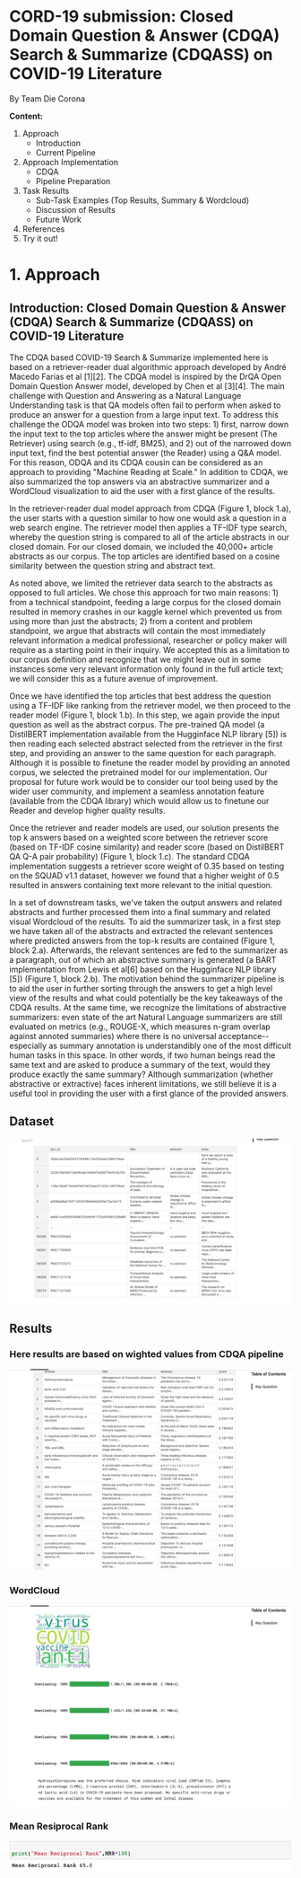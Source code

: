 # CORD-19 submission: Closed Domain Question & Answer (CDQA) Search & Summarize (CDQASS) on COVID-19 Literature

By Team Die Corona

**Content:**

1. Approach
    * Introduction
    * Current Pipeline
2. Approach Implementation
    * CDQA
    * Pipeline Preparation
3. Task Results
    * Sub-Task Examples (Top Results, Summary & Wordcloud)
    * Discussion of Results
    * Future Work
4. References
5. Try it out!


# 1. Approach

## Introduction: Closed Domain Question & Answer (CDQA) Search & Summarize (CDQASS) on COVID-19 Literature


The CDQA based COVID-19 Search & Summarize implemented here is based on a retriever-reader dual algorithmic approach developed by André Macedo Farias et al [1][2]. The CDQA model is inspired by the DrQA Open Domain Question Answer model, developed by Chen et al [3][4]. The main challenge with Question and Answering as a Natural Language Understanding task is that QA models often fail to perform when asked to produce an answer for a question from a large input text. To address this challenge the ODQA model was broken into two steps: 1) first, narrow down the input text to the top articles where the answer might be present (The Retriever) using search (e.g., tf-idf, BM25), and 2) out of the narrowed down input text, find the best potential answer (the Reader) using a Q&A model. For this reason, ODQA and its CDQA cousin can be considered as an approach to providing "Machine Reading at Scale." In addition to CDQA, we also summarized the top answers via an abstractive summarizer and a WordCloud visualization to aid the user with a first glance of the results.


In the retriever-reader dual model approach from CDQA (Figure 1, block 1.a), the user starts with a question similar to how one would ask a question in a web search engine. The retriever model then applies a TF-IDF type search, whereby the question string is compared to all of the article abstracts in our closed domain. For our closed domain, we included the 40,000+ article abstracts as our corpus. The top articles are identified based on a cosine similarity between the question string and abstract text.

As noted above, we limited the retriever data search to the abstracts as opposed to full articles. We chose this approach for two main reasons: 1) from a technical standpoint, feeding a large corpus for the closed domain resulted in memory crashes in our kaggle kernel which prevented us from using more than just the abstracts; 2) from a content and problem standpoint, we argue that abstracts will contain the most immediately relevant information a medical professional, researcher or policy maker will require as a starting point in their inquiry. We accepted this as a limitation to our corpus definition and recognize that we might leave out in some instances some very relevant information only found in the full article text; we will consider this as a future avenue of improvement.

Once we have identified the top articles that best address the question using a TF-IDF like ranking from the retriever model, we then proceed to the reader model (Figure 1, block 1.b). In this step, we again provide the input question as well as the abstract corpus. The pre-trained QA model (a DistilBERT implementation available from the Hugginface NLP library [5]) is then reading each selected abstract selected from the retriever in the first step, and providing an answer to the same question for each paragraph. Although it is possible to finetune the reader model by providing an annoted corpus, we selected the pretrained model for our implementation. Our proposal for future work would be to consider our tool being used by the wider user community, and implement a seamless annotation feature (available from the CDQA library) which would allow us to finetune our Reader and develop higher quality results.

Once the retriever and reader models are used, our solution presents the top k answers based on a weighted score between the retriever score (based on TF-IDF cosine similarity) and reader score (based on DistilBERT QA Q-A pair probability) (Figure 1, block 1.c). The standard CDQA implementation suggests a retriever score weight of 0.35 based on testing on the SQUAD v1.1 dataset, however we found that a higher weight of 0.5 resulted in answers containing text more relevant to the initial question.

In a set of downstream tasks, we've taken the output answers and related abstracts and further processed them into a final summary and related visual Wordcloud of the results. To aid the summarizer task, in a first step we have taken all of the abstracts and extracted the relevant sentences where predicted answers from the top-k results are contained (Figure 1, block 2.a). Afterwards, the relevant sentences are fed to the summarizer as a paragraph, out of which an abstractive summary is generated (a BART implementation from Lewis et al[6] based on the Hugginface NLP library [5]) (Figure 1, block 2.b). The motivation behind the summarizer pipeline is to aid the user in further sorting through the answers to get a high level view of the results and what could potentially be the key takeaways of the CDQA results. At the same time, we recognize the limitations of abstractive summarizers: even state of the art Natural Language summarizers are still evaluated on metrics (e.g., ROUGE-X, which measures n-gram overlap against annoted summaries) where there is no universal acceptance--especially as summary annotation is understandibly one of the most difficult human tasks in this space. In other words, if two human beings read the same text and are asked to produce a summary of the text, would they produce exactly the same summary? Although summarization (whether abstractive or extractive) faces inherent limitations, we still  believe it is a useful tool in providing the user with a first glance of the provided answers.

## Dataset 
![Alt text](https://github.com/Kushal2797/NLP_Deep_Learning/blob/main/Screen%20Shot%202022-08-18%20at%2012.15.32%20PM.png "Dataset")

## Results 
### Here results are based on wighted values from CDQA pipeline 
![Alt text](https://github.com/Kushal2797/NLP_Deep_Learning/blob/main/Screen%20Shot%202022-08-18%20at%2012.16.00%20PM.png "Result")

### WordCloud 
![Alt text](https://github.com/Kushal2797/NLP_Deep_Learning/blob/main/Screen%20Shot%202022-08-18%20at%2012.16.10%20PM.png "WordCloud Summary")

### Mean Resiprocal Rank 
![Alt text](https://github.com/Kushal2797/NLP_Deep_Learning/blob/main/Screen%20Shot%202022-08-18%20at%2012.20.53%20PM.png "MRR")

